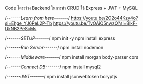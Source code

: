Code โครงร่าง Backend ในการทำ CRUD ใช้ Express + JWT + MySQL

/*-------Learn from here-------*/
https://youtu.be/2O2o44Kzy4o?si=Ehge_YJ6PeL2P-Tb
https://youtu.be/TvOAiO5nwzQ?si=BlkF-UkNB2PeScMs

/*-------SETUP-------*/
npm init -y
npm install express 

/*-------Run Server-------*/
npm install nodemon

/*-------Middleware-------*/
npm install morgan body-parser cors 

/*-------Connect DB-------*/
npm install mysql2

/*-------JWT-------*/
npm install jsonwebtoken bcryptjs
